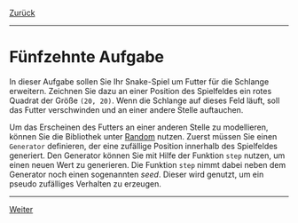 [Zurück](Collisions.md)

---

# Fünfzehnte Aufgabe

In dieser Aufgabe sollen Sie Ihr Snake-Spiel um Futter für die Schlange erweitern.
Zeichnen Sie dazu an einer Position des Spielfeldes ein rotes Quadrat der Größe `(20, 20)`.
Wenn die Schlange auf dieses Feld läuft, soll das Futter verschwinden und an einer andere Stelle auftauchen.

Um das Erscheinen des Futters an einer anderen Stelle zu modellieren, können Sie die Bibliothek unter [Random](http://package.elm-lang.org/packages/elm-lang/core/latest/Random) nutzen.
Zuerst müssen Sie einen `Generator` definieren, der eine zufällige Position innerhalb des Spielfeldes generiert.
Den Generator können Sie mit Hilfe der Funktion `step` nutzen, um einen neuen Wert zu generieren.
Die Funktion `step` nimmt dabei neben dem Generator noch einen sogenannten _seed_.
Dieser wird genutzt, um ein pseudo zufälliges Verhalten zu erzeugen.

---

[Weiter](End.md)

